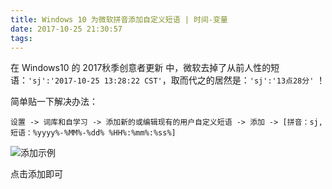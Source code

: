 ```yaml
---
title: Windows 10 为微软拼音添加自定义短语 | 时间-变量
date: 2017-10-25 21:30:57
tags:
---
```

在 Windows10 的 2017秋季创意者更新 中，微软去掉了从前人性的短语：`'sj':'2017-10-25 13:28:22 CST'`，取而代之的居然是：`'sj':'13点28分'` ！

简单贴一下解决办法：

```
设置 -> 词库和自学习 -> 添加新的或编辑现有的用户自定义短语 -> 添加 -> [拼音：sj, 短语：%yyyy%-%MM%-%dd% %HH%:%mm%:%ss%]
```

![添加示例](https://i.imgur.com/nsZGNAj.png)

点击添加即可
